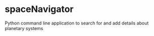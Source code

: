 # spaceNavigator
 Python command line application to search for and add details about planetary systems
